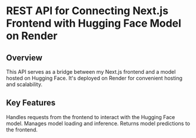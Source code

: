 # REST API for Connecting Next.js Frontend with Hugging Face Model on Render

## Overview

This API serves as a bridge between my Next.js frontend and a model hosted on Hugging Face. It's deployed on Render for convenient hosting and scalability.

## Key Features

Handles requests from the frontend to interact with the Hugging Face model.
Manages model loading and inference.
Returns model predictions to the frontend.
